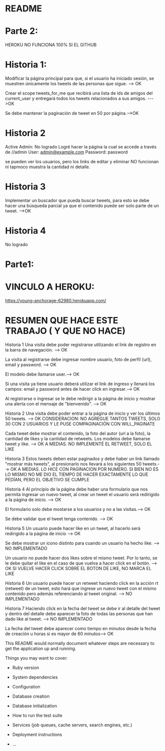 # README

Parte 2:
========

HEROKU NO FUNCIONA 100% SI EL GITHUB

Historia 1:
===========
Modificar la página principal para que, si el usuario ha iniciado sesión, se muestren
únicamente los tweets de las personas que sigue. --> OK

Crear el scope tweets_for_me que recibirá una lista de ids de amigos del current_user y
entregará todos los tweets relacionados a sus amigos. --->OK

Se debe mantener la paginación de tweet en 50 por página.-->OK

Historia 2
==========
Active Admin: No logrado 
Logré hacer la página la cual se accede a través de 
//admin
User: admin@example.com
Password: password

se pueden ver los usuarios, pero los links de editar y eliminar NO funcionan ni tapmoco muestra la cantidad ni detalle.

Historia 3
==========
Implementar un buscador que pueda buscar tweets, para esto se debe hacer una búsqueda
parcial ya que el contenido puede ser solo parte de un tweet.  -->OK

Historia 4
==========
No logrado









Parte1:
========

VINCULO A HEROKU:
=================
https://young-anchorage-62980.herokuapp.com/


RESUMEN QUE HACE ESTE TRABAJO ( Y QUE NO HACE)
===============================================

Historia 1
Una visita debe poder registrarse utilizando el link de registro en la barra de navegación.  -->  OK


La visita al registrarse debe ingresar nombre usuario, foto de perfil (url), email y password. -->  OK

El modelo debe llamarse user.-->  OK

Si una visita ya tiene usuario deberá utilizar el link de ingreso y llenará los campos: email y password antes de hacer click en ingresar.-->  OK

Al registrarse o ingresar se le debe redirigir a la página de inicio y mostrar una alerta con el mensaje de "bienvenido". -->  OK

Historia 2
Una visita debe poder entrar a la página de inicio y ver los últimos 50 tweets. -->  OK CONSIDERACION: NO AGREGUE TANTOS TWEETS, SOLO 30 CON 2 USUARIOS Y LE PUSE COMPAGINACIÓN CON WILL_PAGINATE

Cada tweet debe mostrar el contenido, la foto del autor (url a la foto), la cantidad de likes y la cantidad de retweets.
Los modelos debe llamarse tweet y like. -->  OK A MEDIAS. NO IMPLEMENTÉ EL RETWEET, SOLO EL LIKE

Historia 3
Estos tweets deben estar paginados y debe haber un link llamado "mostrar más tweets", al presionarlo nos llevará a los siguientes 50 tweets.-->  OK A MEDIAS. LO HICE CON PAGINACION POR NUMERO. SI BIEN NO ES LO MISMO NO ME DIO EL TIEMPO DE HACER EXACTAMENTE LO QUE PEDÍAN, PERO EL OBJETIVO SE CUMPLE

Historia 4
Al principio de la página debe haber una formulario que nos permita ingresar un nuevo tweet, al crear un tweet el usuario será redirigido a la página de inicio. --> OK

El formulario solo debe mostarse a los usuarios y no a las visitas.--> OK

Se debe validar que el tweet tenga contenido. --> OK

Historia 5
Un usuario puede hacer like en un tweet, al hacerlo será redirigido a la página de inicio --> OK

Se debe mostrar un icono distinto para cuando un usuario ha hecho like. --> NO IMPLEMENTADO

Un usuario no puede hacer dos likes sobre el mismo tweet. Por lo tanto, se le debe quitar el like en el caso de que vuelva a hacer click en el botón. --> OK SI VUELVE HACER CLICK SOBRE EL BOTON DE LIKE, NO MARCA EL LIKE

Historia 6
Un usuario puede hacer un retweet haciendo click en la acción rt (retweet) de un tweet, esto hará que ingrese un nuevo tweet con el mismo contenido pero además referenciando al
tweet original. --> NO IMPLEMENTADO

Historia 7
Haciendo click en la fecha del tweet se debe ir al detalle del tweet y dentro del detalle debe aparecer la foto de todas las personas que han dado like al tweet. --> NO IMPLEMENTADO

La fecha del tweet debe aparecer como tiempo en minutos desde la fecha de creación u horas si es mayor de 60 minutos--> OK










This README would normally document whatever steps are necessary to get the
application up and running.

Things you may want to cover:

* Ruby version

* System dependencies

* Configuration

* Database creation

* Database initialization

* How to run the test suite

* Services (job queues, cache servers, search engines, etc.)

* Deployment instructions

* ...
